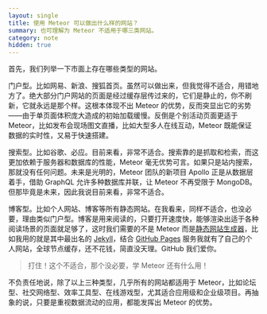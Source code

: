 ```yaml
---
layout: single
title: 使用 Meteor 可以做出什么样的网站？
summary: 也可理解为 Meteor 不适用于哪三类网站。
category: note
hidden: true
---
```


首先，我们列举一下市面上存在哪些类型的网站。

门户型。比如网易、新浪、搜狐首页。虽然可以做出来，但我觉得不适合，用错地方了。绝大部分门户网站的页面是经过缓存层传过来的，它们是静止的，你不刷新，它就永远是那个样。这根本体现不出 Meteor 的优势，反而突显出它的劣势——由于单页面体积庞大造成的初始加载缓慢。反倒是个别活动页面更适于 Meteor，比如发布会现场图文直播，比如大型多人在线互动，Meteor 既能保证数据的实时性，又易于快速搭建。

搜索型。比如谷歌、必应。目前来看，非常不适合。搜索靠的是抓取和检索，而这更加依赖于服务器和数据库的性能，Meteor 毫无优势可言。如果只是站内搜索，那就没有任何问题。未来是光明的，Meteor 团队的新项目 Apollo 正是从数据层着手，借助 GraphQL 允许多种数据库并联，让 Meteor 不再受限于 MongoDB。但那毕竟是未来，因此我说目前来看，非常不适合。

博客型。比如个人网站、博客等所有静态网站。在我看来，同样不适合，也没必要，理由类似门户型。博客是用来阅读的，只要打开速度快，能够渲染出适于各种阅读场景的页面就足够了，这时我们需要的不是 Meteor 而是[静态网站生成器](https://staticsitegenerators.net/)，比如我用的就是其中最出名的 [Jekyll](https://jekyllrb.com/)，结合 [GitHub Pages](https://help.github.com/articles/using-jekyll-as-a-static-site-generator-with-github-pages/) 服务我就有了自己的个人网站，全球节点缓存，还不花钱，简直没天理。GitHub 我们爱你。

> 打住！这个不适合，那个没必要，学 Meteor 还有什么用！

不负责任地说，除了以上三种类型，几乎所有的网站都适用于 Meteor，比如论坛型、社交网络型、效率工具型、在线游戏型，尤其适合应用级和企业级项目。再抽象的说，只要是重视数据流动的应用，都能发挥出 Meteor 的优势。
